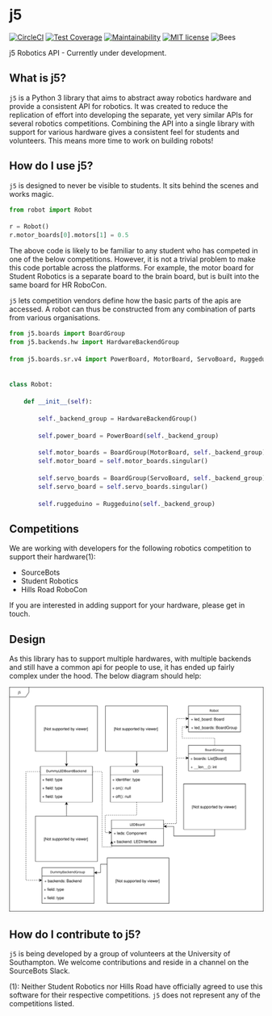 # j5

[![CircleCI](https://circleci.com/gh/j5api/j5.svg?style=svg)](https://circleci.com/gh/j5api/j5)
[![Test Coverage](https://api.codeclimate.com/v1/badges/54e440aba5a51c9ee133/test_coverage)](https://codeclimate.com/github/j5api/j5/test_coverage)
[![Maintainability](https://api.codeclimate.com/v1/badges/54e440aba5a51c9ee133/maintainability)](https://codeclimate.com/github/j5api/j5/maintainability)
[![MIT license](http://img.shields.io/badge/license-MIT-brightgreen.svg?style=flat)](http://opensource.org/licenses/MIT)
![Bees](https://img.shields.io/badge/bees-110%25-yellow.svg)

j5 Robotics API - Currently under development.

## What is j5?

`j5` is a Python 3 library that aims to abstract away robotics hardware and provide a consistent API for robotics. It was created to reduce the replication of effort into developing the separate, yet very similar APIs for several robotics competitions. Combining the API into a single library with support for various hardware gives a consistent feel for students and volunteers. This means more time to work on building robots!

## How do I use j5?

`j5` is designed to never be visible to students. It sits behind the scenes and works magic.

```python
from robot import Robot

r = Robot()
r.motor_boards[0].motors[1] = 0.5
```

The above code is likely to be familiar to any student who has competed in one of the below competitions. However, it is not a trivial problem to make this code portable across the platforms. For example, the motor board for Student Robotics is a separate board to the brain board, but is built into the same board for HR RoboCon.

`j5` lets competition vendors define how the basic parts of the apis are accessed. A robot can thus be constructed from any combination of parts from various organisations.

```python
from j5.boards import BoardGroup
from j5.backends.hw import HardwareBackendGroup

from j5.boards.sr.v4 import PowerBoard, MotorBoard, ServoBoard, Ruggeduino


class Robot:

    def __init__(self):

        self._backend_group = HardwareBackendGroup()
        
        self.power_board = PowerBoard(self._backend_group)
        
        self.motor_boards = BoardGroup(MotorBoard, self._backend_group)
        self.motor_board = self.motor_boards.singular()
        
        self.servo_boards = BoardGroup(ServoBoard, self._backend_group)
        self.servo_board = self.servo_boards.singular()
        
        self.ruggeduino = Ruggeduino(self._backend_group)

```

## Competitions

We are working with developers for the following robotics competition to support their hardware(1):

- SourceBots
- Student Robotics
- Hills Road RoboCon

If you are interested in adding support for your hardware, please get in touch.

## Design

As this library has to support multiple hardwares, with multiple backends and still have a common api for people to use, it has ended up fairly complex under the hood. The below diagram should help:

![](/j5.svg)

## How do I contribute to j5?

`j5` is being developed by a group of volunteers at the University of Southampton. We welcome contributions and reside in a channel on the SourceBots Slack.


(1): Neither Student Robotics nor Hills Road have officially agreed to use this software for their respective competitions. `j5` does not represent any of the competitions listed.
